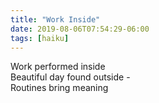 ```yaml
---
title: "Work Inside"
date: 2019-08-06T07:54:29-06:00
tags: [haiku]
---
```


Work performed inside  
Beautiful day found outside -  
Routines bring meaning
